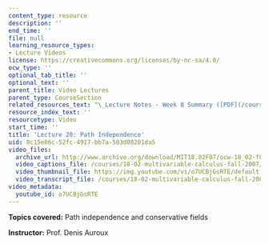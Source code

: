```yaml
---
content_type: resource
description: ''
end_time: ''
file: null
learning_resource_types:
- Lecture Videos
license: https://creativecommons.org/licenses/by-nc-sa/4.0/
ocw_type: ''
optional_tab_title: ''
optional_text: ''
parent_title: Video Lectures
parent_type: CourseSection
related_resources_text: "\_Lecture Notes - Week 8 Summary ([PDF](/courses/18-02-multivariable-calculus-fall-2007/resources/lec_week8))"
resource_index_text: ''
resourcetype: Video
start_time: ''
title: 'Lecture 20: Path Independence'
uid: 8c15e86c-52fc-4917-bb7a-583d00201da5
video_files:
  archive_url: http://www.archive.org/download/MIT18.02F07/ocw-18_02-f07-lec20_300k.mp4
  video_captions_file: /courses/18-02-multivariable-calculus-fall-2007/ed04435e9b8e59fd8a2ffd7212a46602_o7UCBjGsRTE.vtt
  video_thumbnail_file: https://img.youtube.com/vi/o7UCBjGsRTE/default.jpg
  video_transcript_file: /courses/18-02-multivariable-calculus-fall-2007/871465b45c12ea4bbf666a9a7a8a2d37_o7UCBjGsRTE.pdf
video_metadata:
  youtube_id: o7UCBjGsRTE
---
```


**Topics covered:** Path independence and conservative fields

**Instructor:** Prof. Denis Auroux

